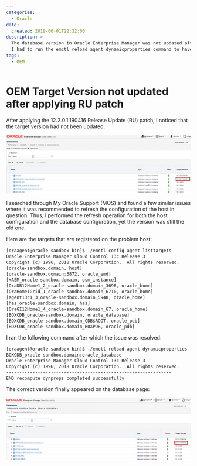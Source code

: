 ```yaml
---
categories:
  - Oracle
date:
  created: 2019-06-01T22:32:00
description: >-
  The database version in Oracle Enterprise Manager was not updated after patching.
  I had to run the emctl reload agent dynamicproperties command to have the version updated.
tags:
  - OEM
---
```


# OEM Target Version not updated after applying RU patch

After applying the 12.2.0.1.190416 Release Update (RU) patch, I noticed that the target version had not been updated.

<!-- more -->

![](oem-target-version-not-updated-after-applying-ru-patch/oem_wrong_version_initial_highlight.png)

I searched through My Oracle Support (MOS) and found a few similar issues where it was recommended to refresh the configuration of the host in question.
Thus, I performed the refresh operation for both the host configuration and the database configuration, yet the version was still the old one.

Here are the targets that are registered on the problem host:

``` hl_lines="12"
[oraagent@oracle-sandbox bin]$ ./emctl config agent listtargets
Oracle Enterprise Manager Cloud Control 13c Release 3
Copyright (c) 1996, 2018 Oracle Corporation.  All rights reserved.
[oracle-sandbox.domain, host]
[oracle-sandbox.domain:3872, oracle_emd]
[+ASM_oracle-sandbox.domain, osm_instance]
[OraDB12Home1_2_oracle-sandbox.domain_3696, oracle_home]
[OraHome1Grid_1_oracle-sandbox.domain_6710, oracle_home]
[agent13c1_3_oracle-sandbox.domain_5948, oracle_home]
[has_oracle-sandbox.domain, has]
[OraGI12Home1_4_oracle-sandbox.domain_67, oracle_home]
[BOXCDB_oracle-sandbox.domain, oracle_database]
[BOXCDB_oracle-sandbox.domain_CDB$ROOT, oracle_pdb]
[BOXCDB_oracle-sandbox.domain_BOXPDB, oracle_pdb]
```

I ran the following command after which the issue was resolved:

```
[oraagent@oracle-sandbox bin]$ ./emctl reload agent dynamicproperties BOXCDB_oracle-sandbox.domain:oracle_database
Oracle Enterprise Manager Cloud Control 13c Release 3
Copyright (c) 1996, 2018 Oracle Corporation.  All rights reserved.
---------------------------------------------------------------
EMD recompute dynprops completed successfully
```

The correct version finally appeared on the database page:

![](oem-target-version-not-updated-after-applying-ru-patch/oem_wrong_version_final_highlight.png)
